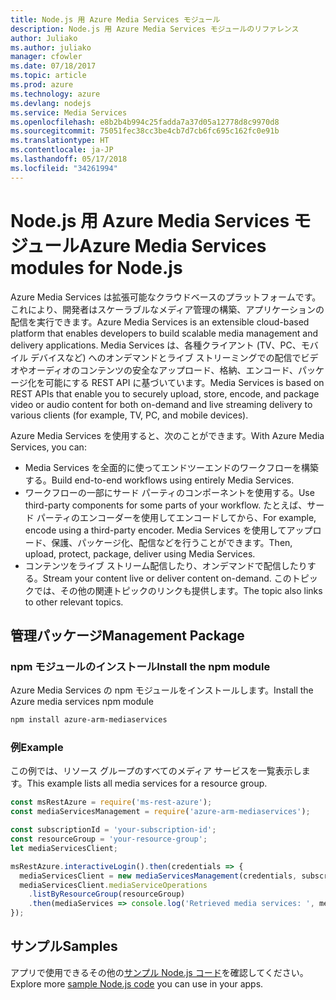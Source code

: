 ```yaml
---
title: Node.js 用 Azure Media Services モジュール
description: Node.js 用 Azure Media Services モジュールのリファレンス
author: Juliako
ms.author: juliako
manager: cfowler
ms.date: 07/18/2017
ms.topic: article
ms.prod: azure
ms.technology: azure
ms.devlang: nodejs
ms.service: Media Services
ms.openlocfilehash: e8b2b4b994c25fadda7a37d05a12778d8c9970d8
ms.sourcegitcommit: 75051fec38cc3be4cb7d7cb6fc695c162fc0e91b
ms.translationtype: HT
ms.contentlocale: ja-JP
ms.lasthandoff: 05/17/2018
ms.locfileid: "34261994"
---
```

# <a name="azure-media-services-modules-for-nodejs"></a><span data-ttu-id="57628-103">Node.js 用 Azure Media Services モジュール</span><span class="sxs-lookup"><span data-stu-id="57628-103">Azure Media Services modules for Node.js</span></span>

<span data-ttu-id="57628-104">Azure Media Services は拡張可能なクラウドベースのプラットフォームです。これにより、開発者はスケーラブルなメディア管理の構築、アプリケーションの配信を実行できます。</span><span class="sxs-lookup"><span data-stu-id="57628-104">Azure Media Services is an extensible cloud-based platform that enables developers to build scalable media management and delivery applications.</span></span> <span data-ttu-id="57628-105">Media Services は、各種クライアント (TV、PC、モバイル デバイスなど) へのオンデマンドとライブ ストリーミングでの配信でビデオやオーディオのコンテンツの安全なアップロード、格納、エンコード、パッケージ化を可能にする REST API に基づいています。</span><span class="sxs-lookup"><span data-stu-id="57628-105">Media Services is based on REST APIs that enable you to securely upload, store, encode, and package video or audio content for both on-demand and live streaming delivery to various clients (for example, TV, PC, and mobile devices).</span></span>

<span data-ttu-id="57628-106">Azure Media Services を使用すると、次のことができます。</span><span class="sxs-lookup"><span data-stu-id="57628-106">With Azure Media Services, you can:</span></span>
- <span data-ttu-id="57628-107">Media Services を全面的に使ってエンドツーエンドのワークフローを構築する。</span><span class="sxs-lookup"><span data-stu-id="57628-107">Build end-to-end workflows using entirely Media Services.</span></span> 
- <span data-ttu-id="57628-108">ワークフローの一部にサード パーティのコンポーネントを使用する。</span><span class="sxs-lookup"><span data-stu-id="57628-108">Use third-party components for some parts of your workflow.</span></span> <span data-ttu-id="57628-109">たとえば、サード パーティのエンコーダーを使用してエンコードしてから、</span><span class="sxs-lookup"><span data-stu-id="57628-109">For example, encode using a third-party encoder.</span></span> <span data-ttu-id="57628-110">Media Services を使用してアップロード、保護、パッケージ化、配信などを行うことができます。</span><span class="sxs-lookup"><span data-stu-id="57628-110">Then, upload, protect, package, deliver using Media Services.</span></span>
- <span data-ttu-id="57628-111">コンテンツをライブ ストリーム配信したり、オンデマンドで配信したりする。</span><span class="sxs-lookup"><span data-stu-id="57628-111">Stream your content live or deliver content on-demand.</span></span> <span data-ttu-id="57628-112">このトピックでは、その他の関連トピックのリンクも提供します。</span><span class="sxs-lookup"><span data-stu-id="57628-112">The topic also links to other relevant topics.</span></span>

## <a name="management-package"></a><span data-ttu-id="57628-113">管理パッケージ</span><span class="sxs-lookup"><span data-stu-id="57628-113">Management Package</span></span>

### <a name="install-the-npm-module"></a><span data-ttu-id="57628-114">npm モジュールのインストール</span><span class="sxs-lookup"><span data-stu-id="57628-114">Install the npm module</span></span>

<span data-ttu-id="57628-115">Azure Media Services の npm モジュールをインストールします。</span><span class="sxs-lookup"><span data-stu-id="57628-115">Install the Azure media services npm module</span></span>

```bash
npm install azure-arm-mediaservices
```

### <a name="example"></a><span data-ttu-id="57628-116">例</span><span class="sxs-lookup"><span data-stu-id="57628-116">Example</span></span>

<span data-ttu-id="57628-117">この例では、リソース グループのすべてのメディア サービスを一覧表示します。</span><span class="sxs-lookup"><span data-stu-id="57628-117">This example lists all media services for a resource group.</span></span>

```javascript
const msRestAzure = require('ms-rest-azure');
const mediaServicesManagement = require('azure-arm-mediaservices');

const subscriptionId = 'your-subscription-id';
const resourceGroup = 'your-resource-group';
let mediaServicesClient;

msRestAzure.interactiveLogin().then(credentials => {
  mediaServicesClient = new mediaServicesManagement(credentials, subscriptionId);
  mediaServicesClient.mediaServiceOperations
    .listByResourceGroup(resourceGroup)
    .then(mediaServices => console.log('Retrieved media services: ', mediaServices));
});
```

## <a name="samples"></a><span data-ttu-id="57628-118">サンプル</span><span class="sxs-lookup"><span data-stu-id="57628-118">Samples</span></span>

<span data-ttu-id="57628-119">アプリで使用できるその他の[サンプル Node.js コード](https://azure.microsoft.com/resources/samples/?platform=nodejs)を確認してください。</span><span class="sxs-lookup"><span data-stu-id="57628-119">Explore more [sample Node.js code](https://azure.microsoft.com/resources/samples/?platform=nodejs) you can use in your apps.</span></span>

